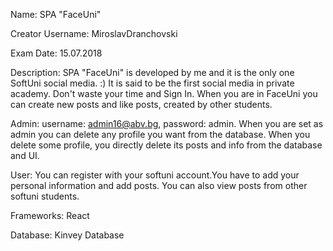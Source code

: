 
Name: SPA "FaceUni"

Creator Username: MiroslavDranchovski

Exam Date: 15.07.2018

Description: SPA "FaceUni" is developed by me and it is the only one SoftUni social media. :)
It is said to be the first social media in private academy. Don't waste your time and Sign In.
When you are in FaceUni you can create new posts and like posts, created by other students.

Admin: username: admin16@abv.bg, password: admin. 
When you are set as admin you can delete any profile you want from the database.
When you delete some profile, you directly delete its posts and info from the database and UI.
 
User: You can register with your softuni account.You have to add your personal information and add posts.
You can also view posts from other softuni students.
 
Frameworks: React
 
Database: Kinvey Database
 
 